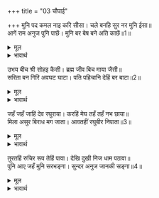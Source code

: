 +++
title = "03 चौपाई"

+++
मुनि पद कमल नाइ करि सीसा। चले बनहि सुर नर मुनि ईसा॥  
आगें राम अनुज पुनि पाछें। मुनि बर बेष बने अति काछें॥1॥  

<details><summary>मूल</summary>

मुनि पद कमल नाइ करि सीसा। चले बनहि सुर नर मुनि ईसा॥  
आगें राम अनुज पुनि पाछें। मुनि बर बेष बने अति काछें॥1॥  
</details>

<details><summary>भावार्थ</summary>

मुनि के चरण कमलों में सिर नवाकर देवता, मनुष्य और मुनियों के स्वामी श्री रामजी वन को चले। आगे श्री रामजी हैं और उनके पीछे छोटे भाई लक्ष्मणजी हैं। दोनों ही मुनियों का सुन्दर वेष बनाए अत्यन्त सुशोभित हैं॥1॥  
</details>

उभय बीच श्री सोहइ कैसी। ब्रह्म जीव बिच माया जैसी॥  
सरिता बन गिरि अवघट घाटा। पति पहिचानि देहिं बर बाटा॥2॥  

<details><summary>मूल</summary>

उभय बीच श्री सोहइ कैसी। ब्रह्म जीव बिच माया जैसी॥  
सरिता बन गिरि अवघट घाटा। पति पहिचानि देहिं बर बाटा॥2॥  
</details>

<details><summary>भावार्थ</summary>

दोनों के बीच में श्री जानकीजी कैसी सुशोभित हैं, जैसे ब्रह्म और जीव के बीच माया हो। नदी, वन, पर्वत और दुर्गम घाटियाँ, सभी अपने स्वामी को पहचानकर सुन्दर रास्ता दे देते हैं॥2॥  
</details>

जहँ जहँ जाहिं देव रघुराया। करहिं मेघ तहँ तहँ नभ छाया॥  
मिला असुर बिराध मग जाता। आवतहीं रघुबीर निपाता॥3॥  

<details><summary>मूल</summary>

जहँ जहँ जाहिं देव रघुराया। करहिं मेघ तहँ तहँ नभ छाया॥  
मिला असुर बिराध मग जाता। आवतहीं रघुबीर निपाता॥3॥  
</details>

<details><summary>भावार्थ</summary>

जहाँ-जहाँ देव श्री रघुनाथजी जाते हैं, वहाँ-वहाँ बादल आकाश में छाया करते जाते हैं। रास्ते में जाते हुए विराध राक्षस मिला। सामने आते ही श्री रघुनाथजी ने उसे मार डाला॥3॥  
</details>

तुरतहिं रुचिर रूप तेहिं पावा। देखि दुखी निज धाम पठावा॥  
पुनि आए जहँ मुनि सरभङ्गा। सुन्दर अनुज जानकी सङ्गा॥4॥  

<details><summary>मूल</summary>

तुरतहिं रुचिर रूप तेहिं पावा। देखि दुखी निज धाम पठावा॥  
पुनि आए जहँ मुनि सरभङ्गा। सुन्दर अनुज जानकी सङ्गा॥4॥  
</details>

<details><summary>भावार्थ</summary>

(श्री रामजी के हाथ से मरते ही) उसने तुरन्त सुन्दर (दिव्य) रूप प्राप्त कर लिया। दुःखी देखकर प्रभु ने उसे अपने परम धाम को भेज दिया। फिर वे सुन्दर छोटे भाई लक्ष्मणजी और सीताजी के साथ वहाँ आए जहाँ मुनि शरभङ्गजी थे॥4॥  
</details>

